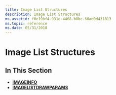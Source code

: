 ```yaml
---
title: Image List Structures
description: Image List Structures
ms.assetid: f0e19bf4-931e-4468-b8bc-66ad0d431813
ms.topic: reference
ms.date: 05/31/2018
---
```


# Image List Structures

## In This Section

-   [**IMAGEINFO**](/windows/win32/api/commctrl/ns-commctrl-imageinfo)
-   [**IMAGELISTDRAWPARAMS**](/windows/win32/api/commctrl/ns-commctrl-imagelistdrawparams)

 

 
